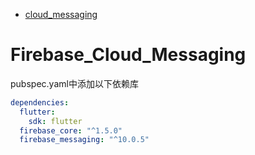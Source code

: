 - [cloud_messaging](#Firebase_Cloud_Messaging)

# Firebase_Cloud_Messaging

pubspec.yaml中添加以下依赖库
```yaml
dependencies:
  flutter:
    sdk: flutter
  firebase_core: "^1.5.0"
  firebase_messaging: "^10.0.5"
```